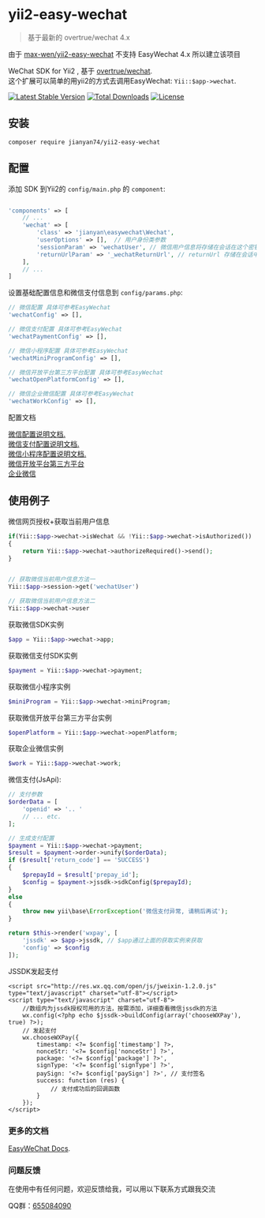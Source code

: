 # yii2-easy-wechat

> 基于最新的 overtrue/wechat 4.x

由于 [max-wen/yii2-easy-wechat](https://github.com/max-wen/yii2-easy-wechat) 不支持 EasyWechat 4.x 所以建立该项目

WeChat SDK for Yii2 , 基于 [overtrue/wechat](https://github.com/overtrue/wechat).     
这个扩展可以简单的用yii2的方式去调用EasyWechat:   `Yii::$app->wechat`.   

[![Latest Stable Version](https://poser.pugx.org/jianyan74/yii2-easy-wechat/v/stable)](https://packagist.org/packages/jianyan74/yii2-easy-wechat)
[![Total Downloads](https://poser.pugx.org/jianyan74/yii2-easy-wechat/downloads)](https://packagist.org/packages/jianyan74/yii2-easy-wechat)
[![License](https://poser.pugx.org/jianyan74/yii2-easy-wechat/license)](https://packagist.org/packages/jianyan74/yii2-easy-wechat)

## 安装
```
composer require jianyan74/yii2-easy-wechat
```

## 配置

添加 SDK 到Yii2的 `config/main.php` 的 `component`:

```php

'components' => [
	// ...
	'wechat' => [
		'class' => 'jianyan\easywechat\Wechat',
		'userOptions' => [],  // 用户身份类参数
		'sessionParam' => 'wechatUser', // 微信用户信息将存储在会话在这个密钥
		'returnUrlParam' => '_wechatReturnUrl', // returnUrl 存储在会话中
	],
	// ...
]
```

设置基础配置信息和微信支付信息到 `config/params.php`:
```php
// 微信配置 具体可参考EasyWechat 
'wechatConfig' => [],

// 微信支付配置 具体可参考EasyWechat
'wechatPaymentConfig' => [],

// 微信小程序配置 具体可参考EasyWechat
'wechatMiniProgramConfig' => [],

// 微信开放平台第三方平台配置 具体可参考EasyWechat
'wechatOpenPlatformConfig' => [],

// 微信企业微信配置 具体可参考EasyWechat
'wechatWorkConfig' => [],
```

配置文档

[微信配置说明文档.](https://www.easywechat.com/docs/master/zh-CN/official-account/configuration)  
[微信支付配置说明文档.](https://www.easywechat.com/docs/master/zh-CN/payment/jssdk)  
[微信小程序配置说明文档.](https://www.easywechat.com/docs/master/zh-CN/mini-program/index)  
[微信开放平台第三方平台](https://www.easywechat.com/docs/master/zh-CN/open-platform/index)  
[企业微信](https://www.easywechat.com/docs/master/zh-CN/wework/index)

## 使用例子


微信网页授权+获取当前用户信息

```php
if(Yii::$app->wechat->isWechat && !Yii::$app->wechat->isAuthorized()) 
{
    return Yii::$app->wechat->authorizeRequired()->send();
}


// 获取微信当前用户信息方法一
Yii::$app->session->get('wechatUser')

// 获取微信当前用户信息方法二
Yii::$app->wechat->user
```
获取微信SDK实例

```php
$app = Yii::$app->wechat->app;
```
获取微信支付SDK实例

```php
$payment = Yii::$app->wechat->payment;
```
获取微信小程序实例

```php
$miniProgram = Yii::$app->wechat->miniProgram;
```

获取微信开放平台第三方平台实例

```php
$openPlatform = Yii::$app->wechat->openPlatform;
```

获取企业微信实例

```php
$work = Yii::$app->wechat->work;
```


微信支付(JsApi):

```php
// 支付参数
$orderData = [ 
    'openid' => '.. '
    // ... etc. 
];

// 生成支付配置
$payment = Yii::$app->wechat->payment;
$result = $payment->order->unify($orderData);
if ($result['return_code'] == 'SUCCESS')
{
    $prepayId = $result['prepay_id'];
    $config = $payment->jssdk->sdkConfig($prepayId);
}
else
{
    throw new yii\base\ErrorException('微信支付异常, 请稍后再试');
}  

return $this->render('wxpay', [
    'jssdk' => $app->jssdk, // $app通过上面的获取实例来获取
    'config' => $config
]);

```

JSSDK发起支付
```
<script src="http://res.wx.qq.com/open/js/jweixin-1.2.0.js" type="text/javascript" charset="utf-8"></script>
<script type="text/javascript" charset="utf-8">
    //数组内为jssdk授权可用的方法，按需添加，详细查看微信jssdk的方法
    wx.config(<?php echo $jssdk->buildConfig(array('chooseWXPay'), true) ?>);
    // 发起支付
    wx.chooseWXPay({
        timestamp: <?= $config['timestamp'] ?>,
        nonceStr: '<?= $config['nonceStr'] ?>',
        package: '<?= $config['package'] ?>',
        signType: '<?= $config['signType'] ?>',
        paySign: '<?= $config['paySign'] ?>', // 支付签名
        success: function (res) {
            // 支付成功后的回调函数
        }
    });
</script>
```

### 更多的文档

 [EasyWeChat Docs](https://www.easywechat.com/docs/master).

### 问题反馈

在使用中有任何问题，欢迎反馈给我，可以用以下联系方式跟我交流

QQ群：[655084090](https://jq.qq.com/?_wv=1027&k=4BeVA2r)

